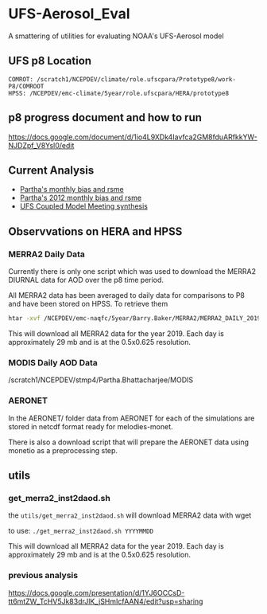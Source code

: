 # UFS-Aerosol_Eval

A smattering of utilities for evaluating NOAA's UFS-Aerosol model 

## UFS p8 Location 
```
COMROT: /scratch1/NCEPDEV/climate/role.ufscpara/Prototype8/work-P8/COMROOT
HPSS: /NCEPDEV/emc-climate/5year/role.ufscpara/HERA/prototype8
```

## p8 progress document and how to run 

https://docs.google.com/document/d/1io4L9XDk4Iavfca2GM8fduARfkkYW-NJDZpf_V8Ysl0/edit

## Current Analysis 

- [Partha's monthly bias and rsme](https://docs.google.com/presentation/d/14ph-l-BXZTcEoPZsmauwaGyLIi_jSoNcLOt39JK4L5k/edit#slide=id.g1492c5632db_2_75)
- [Partha's 2012 monthly bias and rsme](https://docs.google.com/presentation/d/1G7qJh7DHFYghfLXVAT-yCpprzAHnNLeOB_K1cLhGtEk/edit?usp=sharing)
- [UFS Coupled Model Meeting synthesis](https://docs.google.com/presentation/d/1mHW1mUY-T7GJjc_omUbvPHGVcXbZFKsmWibxZ3wQBh8/edit?usp=sharing)


## Observvations on HERA and HPSS

### MERRA2 Daily Data

Currently there is only one script which was used to download the MERRA2 DIURNAL data for AOD over the p8 time period.

All MERRA2 data has been averaged to daily data for comparisons to P8 and have been stored on HPSS.  To retrieve them

```bash
htar -xvf /NCEPDEV/emc-naqfc/5year/Barry.Baker/MERRA2/MERRA2_DAILY_2019.tar
```

This will download all MERRA2 data for the year 2019.  Each day is approximately 29 mb and is at the 0.5x0.625 resolution.

### MODIS Daily AOD Data

/scratch1/NCEPDEV/stmp4/Partha.Bhattacharjee/MODIS


### AERONET

In the AERONET/ folder data from AERONET for each of the simulations are stored in netcdf format ready for melodies-monet.

There is also a download script that will prepare the AERONET data using monetio as a preprocessing step.

## utils

### get_merra2_inst2daod.sh

the `utils/get_merra2_inst2daod.sh` will download MERRA2 data with wget

to use: `./get_merra2_inst2daod.sh YYYYMMDD`

This will download all MERRA2 data for the year 2019.  Each day is approximately 29 mb and is at the 0.5x0.625 resolution.


### previous analysis

https://docs.google.com/presentation/d/1YJ6OCCsD-tt6mtZW_TcHV5Jk83drJlK_jSHmIcfAAN4/edit?usp=sharing

